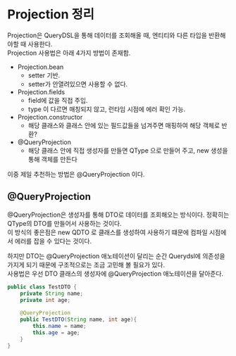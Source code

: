 # Projection 정리

Projection은 QueryDSL을 통해 데이터를 조회해올 때, 엔티티와 다른 타입을 반환해야할 때 사용한다.  
Projection 사용법은 아래 4가지 방법이 존재함.

* Projection.bean
    * setter 기반.
    * setter가 안열려있으면 사용할 수 없다.
* Projection.fields
    * field에 값을 직접 주입.
    * type 이 다르면 매칭되지 않고, 런타임 시점에 에러 확인 가능.
* Projection.constructor
    * 해당 클래스와 클래스 안에 있는 필드값들을 넘겨주면 매핑하여 해당 객체로 반환?
* @QueryProjection
    * 해당 클래스 안에 직접 생성자를 만들면 QType 으로 만들어 주고, new 생성을 통해 객체를 만든다

이중 제일 추천하는 방법은 @QueryProjection 이다.  

## @QueryProjection

@QueryProjection은 생성자를 통해 DTO로 데이터를 조회해오는 방식이다. 정확히는 QType의 DTO를 만들어서 사용하는 것이다.  
이 방식의 좋은점은 new QDTO 로 클래스를 생성하여 사용하기 떄문에 컴파일 시점에서 에러를 잡을 수 있다는 것이다.  

하지만 DTO는 @QueryProjection 애노테이션이 달리는 순간 Querydsl에 의존성을 가지게 되기 때문에 구조적으로는 조금 고민해 볼 필요가 있다.  
사용법은 우선 DTO 클래스의 생성자에 @QueryProjection 애노테이션을 달아준다.
```java
public class TestDTO {
    private String name;
    private int age;
    
    @QueryProjection
    public TestDTO(String name, int age){
        this.name = name;
        this.age = age;
    }
}
```
